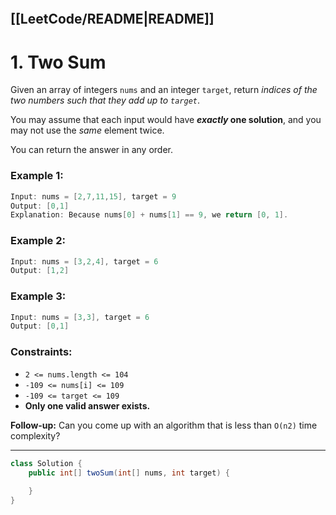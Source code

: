 ```toc
```

[[LeetCode/README|README]]
---
# 1. Two Sum

Given an array of integers `nums` and an integer `target`, return _indices of the two numbers such that they add up to `target`_.

You may assume that each input would have **_exactly_ one solution**, and you may not use the _same_ element twice.

You can return the answer in any order.

###   Example 1:
```Java
Input: nums = [2,7,11,15], target = 9
Output: [0,1]
Explanation: Because nums[0] + nums[1] == 9, we return [0, 1].
```

### Example 2:
```Java
Input: nums = [3,2,4], target = 6
Output: [1,2]
```
### Example 3:
```Java
Input: nums = [3,3], target = 6
Output: [0,1]
```

### Constraints:

-   `2 <= nums.length <= 104`
-   `-109 <= nums[i] <= 109`
-   `-109 <= target <= 109`
-   **Only one valid answer exists.**

**Follow-up:** Can you come up with an algorithm that is less than `O(n2)` time complexity?

---

```Java
class Solution {
    public int[] twoSum(int[] nums, int target) {
    
    }
}
```

